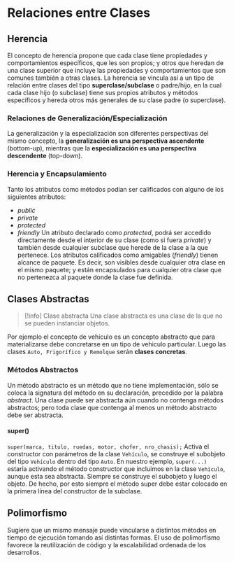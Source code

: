# Relaciones entre Clases
## Herencia
El concepto de herencia propone que cada clase tiene propiedades y comportamientos específicos, que les son propios; y otros que heredan de una clase superior que incluye las propiedades y comportamientos que son comunes también a otras clases.
La herencia se vincula así a un tipo de relación entre clases del tipo **superclase/subclase** o padre/hijo, en la cual cada clase hijo (o subclase) tiene sus propios atributos y métodos específicos y hereda otros más generales de su clase padre (o superclase).
### Relaciones de Generalización/Especialización
La generalización y la especialización son diferentes perspectivas del mismo concepto, la **generalización es una perspectiva ascendente** (bottom-up), mientras que la **especialización es una perspectiva descendente** (top-down).
### Herencia y Encapsulamiento
Tanto los atributos como métodos podían ser calificados con alguno de los siguientes atributos:
- *public*
- *private*
- *protected*
- *friendly*
Un atributo declarado como *protected*, podrá ser accedido directamente desde el interior de su clase (como si fuera *private*) y también desde cualquier subclase que herede de la clase a la que pertenece.
Los atributos calificados como amigables (*friendly*) tienen alcance de paquete. Es decir, son visibles desde cualquier otra clase en el mismo paquete; y están encapsulados para cualquier otra clase que no pertenezca al paquete donde la clase fue definida.
## Clases Abstractas
> [!info] Clase abstracta
> Una clase abstracta es una clase de la que no se pueden instanciar objetos.

Por ejemplo el concepto de vehículo es un concepto abstracto que para materializarse debe concretarse en un tipo de vehiculo particular.
Luego las clases `Auto, Frigorífico y Remolque` serán **clases concretas**.
### Métodos Abstractos
Un método abstracto es un método que no tiene implementación, sólo se coloca la signatura del método en su declaración, precedido por la palabra *abstract*.
Una clase puede ser abstracta aún cuando no contenga métodos abstractos; pero toda clase que contenga al menos un método abstracto debe ser abstracta.
#### super()
`super(marca, titulo, ruedas, motor, chofer, nro_chasis);`
Activa el constructor con parámetros de la clase `Vehículo`, se construye el subobjeto del tipo `Vehículo` dentro del tipo `Auto`.
En nuestro ejemplo, `super(...)` estaría activando el método constructor que incluimos en la clase `Vehículo`, aunque esta sea abstracta.
Siempre se construye el subobjeto y luego el objeto. De hecho, por esto siempre el método super debe estar colocado en la primera línea del constructor de la subclase.
## Polimorfismo
Sugiere que un mismo mensaje puede vincularse a distintos métodos en tiempo de ejecución tomando así distintas formas.
El uso de polimorfismo favorece la reutilización de código y la escalabilidad ordenada de los desarrollos.